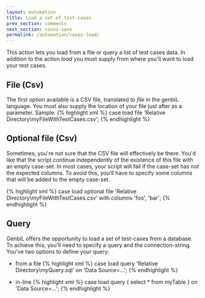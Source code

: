 ```yaml
---
layout: automation
title: Load a set of test-cases
prev_section: comments
next_section: cases-save
permalink: /automation/cases-load/
---
```

This action lets you load from a file or query a list of test cases data. In addition to the action *load* you must supply from where you'll want to load your test cases.

## File (Csv)

The first option available is a CSV file, translated to *file* in the genbiL language. You must also supply the location of your file just after as a parameter.
Sample:
{% highlight xml %}
case load file 'Relative Directory\myFileWithTestCases.csv';
{% endhighlight %}

## Optional file (Csv)

Sometimes, you're not sure that the CSV file will effectively be there. You'd like that the script continue independently of the existence of this file with an empty case-set. In most cases, your script will fail if the case-set has not the expected columns. To avoid this, you'll have to specify some columns that will be added to the empty case-set.

{% highlight xml %}
case load optional file 'Relative Directory\myFileWithTestCases.csv' with columns 'foo', 'bar';
{% endhighlight %}

## Query

GenbiL offers the opportunity to load a set of test-cases from a database. To achieve this, you'll need to specify a query and the connection-string. You've two options to define your query:

* from a file
{% highlight xml %}
case load query 'Relative Directory\myQuery.sql' on 'Data Source=...';
{% endhighlight %}

* in-line
{% highlight xml %}
case load query
{
  select * from myTable
}
on 'Data Source=...';
{% endhighlight %}
